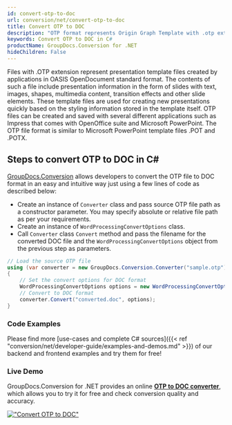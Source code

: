```yaml
---
id: convert-otp-to-doc
url: conversion/net/convert-otp-to-doc
title: Convert OTP to DOC
description: "OTP format represents Origin Graph Template with .otp extension. Learn how to convert OTP to DOC file programmatically in C# language using GroupDocs.Conversion for .NET library."
keywords: Convert OTP to DOC in C#
productName: GroupDocs.Conversion for .NET
hideChildren: False
---
```


Files with .OTP extension represent presentation template files created by applications in OASIS OpenDocument standard format. The contents of such a file include presentation information in the form of slides with text, images, shapes, multimedia content, transition effects and other slide elements. These template files are used for creating new presentations quickly based on the styling information stored in the template itself. OTP files can be created and saved with several different applications such as Impress that comes with OpenOffice suite and Microsoft PowerPoint. The OTP file format is similar to Microsoft PowerPoint template files .POT and .POTX.

## Steps to convert OTP to DOC in C#

[GroupDocs.Conversion](https://products.groupdocs.com/conversion/net) allows developers to convert the OTP file to DOC format in an easy and intuitive way just using a few lines of code as described below:

* Create an instance of `Converter` class and pass source OTP file path as a constructor parameter. You may specify absolute or relative file path as per your requirements. 
* Create an instance of `WordProcessingConvertOptions` class.
* Call `Converter` class `Convert` method and pass the filename for the converted DOC file and the `WordProcessingConvertOptions` object from the previous step as parameters.

```csharp
// Load the source OTP file
using (var converter = new GroupDocs.Conversion.Converter("sample.otp"))
{
    // Set the convert options for DOC format
    WordProcessingConvertOptions options = new WordProcessingConvertOptions();
    // Convert to DOC format
    converter.Convert("converted.doc", options);
}
```

### Code Examples

Please find more [use-cases and complete C# sources]({{< ref "conversion/net/developer-guide/examples-and-demos.md" >}}) of our backend and frontend examples and try them for free!

### Live Demo

GroupDocs.Conversion for .NET provides an online [**OTP to DOC converter**](https://products.groupdocs.app/conversion/otp-to-doc), which allows you to try it for free and check conversion quality and accuracy.

[!["Convert OTP to DOC"](conversion/net/images/convert-otp-to-doc.png)](https://products.groupdocs.app/conversion/otp-to-doc)